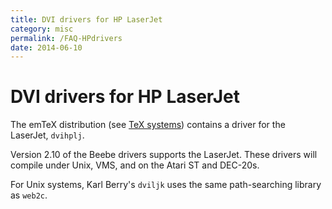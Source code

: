 ```yaml
---
title: DVI drivers for HP LaserJet
category: misc
permalink: /FAQ-HPdrivers
date: 2014-06-10
---
```


# DVI drivers for HP LaserJet

The emTeX distribution (see [TeX systems](/FAQ-TeXsystems))
contains a driver for the LaserJet, `dvihplj`.

Version 2.10 of the Beebe drivers supports the LaserJet. These drivers
will compile under Unix, VMS, and on the Atari ST and
DEC-20s.

For Unix systems, Karl Berry's `dviljk` uses the same
path-searching library as `web2c`.

